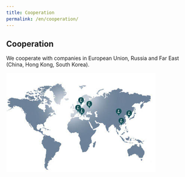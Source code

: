 ```yaml
---
title: Cooperation
permalink: /en/cooperation/
---
```


## Cooperation

We cooperate with companies in European Union, Russia and Far East (China, Hong Kong, South Korea).

![Map](/images/map.jpg)
